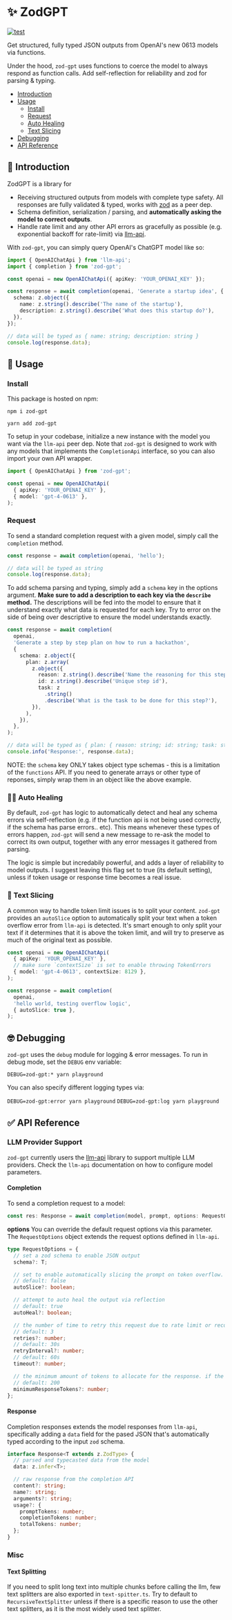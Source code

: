 # ✨ ZodGPT

[![test](https://github.com/dzhng/zod-gpt/actions/workflows/test.yml/badge.svg?branch=main&event=push)](https://github.com/dzhng/zod-gpt/actions/workflows/test.yml)

Get structured, fully typed JSON outputs from OpenAI's new 0613 models via functions.

Under the hood, `zod-gpt` uses functions to coerce the model to always respond as function calls. Add self-reflection for reliability and zod for parsing & typing.

- [Introduction](#-introduction)
- [Usage](#-usage)
  - [Install](#install)
  - [Request](#request)
  - [Auto Healing](#-auto-healing)
  - [Text Slicing](#-text-slicing)
- [Debugging](#-debugging)
- [API Reference](#-api-reference)

## 👋 Introduction

ZodGPT is a library for

- Receiving structured outputs from models with complete type safety. All responses are fully validated & typed, works with [zod](https://github.com/colinhacks/zod) as a peer dep.
- Schema definition, serialization / parsing, and **automatically asking the model to correct outputs**.
- Handle rate limit and any other API errors as gracefully as possible (e.g. exponential backoff for rate-limit) via [llm-api](https://github.com/dzhng/llm-api).

With `zod-gpt`, you can simply query OpenAI's ChatGPT model like so:

```typescript
import { OpenAIChatApi } from 'llm-api';
import { completion } from 'zod-gpt';

const openai = new OpenAIChatApi({ apiKey: 'YOUR_OPENAI_KEY' });

const response = await completion(openai, 'Generate a startup idea', {
  schema: z.object({
    name: z.string().describe('The name of the startup'),
    description: z.string().describe('What does this startup do?'),
  }),
});

// data will be typed as { name: string; description: string }
console.log(response.data);
```

## 🔨 Usage

### Install

This package is hosted on npm:

```
npm i zod-gpt
```

```
yarn add zod-gpt
```

To setup in your codebase, initialize a new instance with the model you want via the `llm-api` peer dep. Note that `zod-gpt` is designed to work with any models that implements the `CompletionApi` interface, so you can also import your own API wrapper.

```typescript
import { OpenAIChatApi } from 'zod-gpt';

const openai = new OpenAIChatApi(
  { apiKey: 'YOUR_OPENAI_KEY' },
  { model: 'gpt-4-0613' },
);
```

### Request

To send a standard completion request with a given model, simply call the `completion` method.

```typescript
const response = await completion(openai, 'hello');

// data will be typed as string
console.log(response.data);
```

To add schema parsing and typing, simply add a `schema` key in the options argument. **Make sure to add a description to each key via the `describe` method.** The descriptions will be fed into the model to ensure that it understand exactly what data is requested for each key. Try to error on the side of being over descriptive to ensure the model understands exactly.

```typescript
const response = await completion(
  openai,
  'Generate a step by step plan on how to run a hackathon',
  {
    schema: z.object({
      plan: z.array(
        z.object({
          reason: z.string().describe('Name the reasoning for this step'),
          id: z.string().describe('Unique step id'),
          task: z
            .string()
            .describe('What is the task to be done for this step?'),
        }),
      ),
    }),
  },
);

// data will be typed as { plan: { reason: string; id: string; task: string }[] }
console.info('Response:', response.data);
```

NOTE: the `schema` key ONLY takes object type schemas - this is a limitation of the `functions` API. If you need to generate arrays or other type of reponses, simply wrap them in an object like the above example.

### 🧑‍⚕️ Auto Healing

By default, `zod-gpt` has logic to automatically detect and heal any schema errors via self-reflection (e.g. if the function api is not being used correctly, if the schema has parse errors.. etc). This means whenever these types of errors happen, `zod-gpt` will send a new message to re-ask the model to correct its own output, together with any error messages it gathered from parsing.

The logic is simple but incredabily powerful, and adds a layer of reliability to model outputs. I suggest leaving this flag set to true (its default setting), unless if token usage or response time becomes a real issue.

### 📃 Text Slicing

A common way to handle token limit issues is to split your content. `zod-gpt` provides an `autoSlice` option to automatically split your text when a token overflow error from `llm-api` is detected. It's smart enough to only split your text if it determines that it is above the token limit, and will try to preserve as much of the original text as possible.

```typescript
const openai = new OpenAIChatApi(
  { apiKey: 'YOUR_OPENAI_KEY' },
  // make sure `contextSize` is set to enable throwing TokenErrors
  { model: 'gpt-4-0613', contextSize: 8129 },
);

const response = await completion(
  openai,
  'hello world, testing overflow logic',
  { autoSlice: true },
);
```

## 🤓 Debugging

`zod-gpt` uses the `debug` module for logging & error messages. To run in debug mode, set the `DEBUG` env variable:

`DEBUG=zod-gpt:* yarn playground`

You can also specify different logging types via:

`DEBUG=zod-gpt:error yarn playground`
`DEBUG=zod-gpt:log yarn playground`

## ✅ API Reference

### LLM Provider Support

`zod-gpt` currently users the [llm-api](https://github.com/dzhng/llm-api) library to support multiple LLM providers. Check the `llm-api` documentation on how to configure model parameters.

#### Completion

To send a completion request to a model:

```typescript
const res: Response = await completion(model, prompt, options: RequestOptions);
```

**options**
You can override the default request options via this parameter. The `RequestOptions` object extends the request options defined in `llm-api`.

```typescript
type RequestOptions = {
  // set a zod schema to enable JSON output
  schema?: T;

  // set to enable automatically slicing the prompt on token overflow. prompt will be sliced starting from the last character
  // default: false
  autoSlice?: boolean;

  // attempt to auto heal the output via reflection
  // default: true
  autoHeal?: boolean;

  // the number of time to retry this request due to rate limit or recoverable API errors
  // default: 3
  retries?: number;
  // default: 30s
  retryInterval?: number;
  // default: 60s
  timeout?: number;

  // the minimum amount of tokens to allocate for the response. if the request is predicted to not have enough tokens, it will automatically throw a 'TokenError' without sending the request
  // default: 200
  minimumResponseTokens?: number;
};
```

#### Response

Completion responses extends the model responses from `llm-api`, specifically adding a `data` field for the pased JSON that's automatically typed according to the input `zod` schema.

```typescript
interface Response<T extends z.ZodType> {
  // parsed and typecasted data from the model
  data: z.infer<T>;

  // raw response from the completion API
  content?: string;
  name?: string;
  arguments?: string;
  usage?: {
    promptTokens: number;
    completionTokens: number;
    totalTokens: number;
  };
}
```

### Misc

#### Text Splitting

If you need to split long text into multiple chunks before calling the llm, few text splitters are also exported in `text-spitter.ts`. Try to default to `RecursiveTextSplitter` unless if there is a specific reason to use the other text splitters, as it is the most widely used text splitter.
